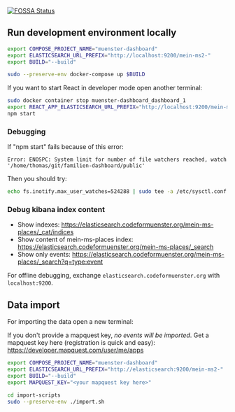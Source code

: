 [![FOSSA Status](https://app.fossa.io/api/projects/git%2Bgithub.com%2Fcodeformuenster%2Fmuenster-dashboard.svg?type=shield)](https://app.fossa.io/projects/git%2Bgithub.com%2Fcodeformuenster%2Fmuenster-dashboard?ref=badge_shield)

## Run development environment locally

```bash
export COMPOSE_PROJECT_NAME="muenster-dashboard"
export ELASTICSEARCH_URL_PREFIX="http://localhost:9200/mein-ms2-"
export BUILD="--build"

sudo --preserve-env docker-compose up $BUILD
```

If you want to start React in developer mode open another terminal:

```bash
sudo docker container stop muenster-dashboard_dashboard_1
export REACT_APP_ELASTICSEARCH_URL_PREFIX="http://localhost:9200/mein-ms2-"
npm start
```
### Debugging

If "npm start" fails because of this error:

    Error: ENOSPC: System limit for number of file watchers reached, watch '/home/thomas/git/familien-dashboard/public'

Then you should try:
```bash
echo fs.inotify.max_user_watches=524288 | sudo tee -a /etc/sysctl.conf && sudo sysctl -p
```

### Debug kibana index content

* Show indexes: https://elasticsearch.codeformuenster.org/mein-ms-places/_cat/indices
* Show content of mein-ms-places index: https://elasticsearch.codeformuenster.org/mein-ms-places/_search
* Show only events: https://elasticsearch.codeformuenster.org/mein-ms-places/_search?q=type:event

For offline debugging, exchange `elasticsearch.codeformuenster.org` with `localhost:9200`.


## Data import

For importing the data open a new terminal:

If you don't provide a mapquest key, *no events will be imported*.
Get a mapquest key here (registration is quick and easy): https://developer.mapquest.com/user/me/apps

```bash
export COMPOSE_PROJECT_NAME="muenster-dashboard"
export ELASTICSEARCH_URL_PREFIX="http://elasticsearch:9200/mein-ms2-"
export BUILD="--build"
export MAPQUEST_KEY="<your mapquest key here>"

cd import-scripts
sudo --preserve-env ./import.sh
```
